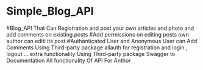 # Simple_Blog_API
#Blog_API That Can Registration and post your own articles and photo and add comments on existing posts 
#Add permissions on editing posts own author can editi its post
#Authanticated User and Anonymous User can Add Comments
Using Third-party package allauth for registration and login , logout ... extra functionality 
Using Third-party package Swagger to Documentation All functionality Of API For Anthor

